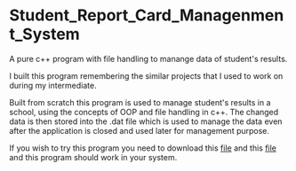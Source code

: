 # Student_Report_Card_Managenment_System
 A pure c++ program with file handling to manange data of student's results.

I built this program remembering the similar projects that I used to work on during my intermediate.

Built from scratch this program is used to manage student's results in a school, using the concepts of OOP and file handling in c++. The changed data is then stored into the .dat file which is used to manage the data even after the application is closed and used later for management purpose. 

If you wish to try this program you need to download this [file](https://github.com/KA1PE5H/Student_Report_Card_Managenment_System/blob/main/STUDEN~1.exe) and this [file](https://github.com/KA1PE5H/Student_Report_Card_Managenment_System/blob/main/student.dat) and this program should work in your system.

